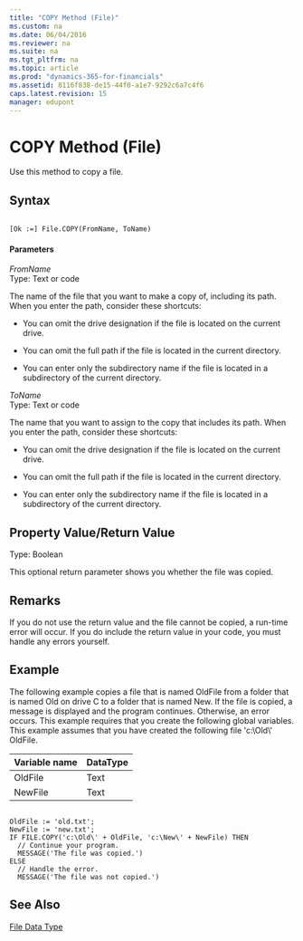 ```yaml
---
title: "COPY Method (File)"
ms.custom: na
ms.date: 06/04/2016
ms.reviewer: na
ms.suite: na
ms.tgt_pltfrm: na
ms.topic: article
ms.prod: "dynamics-365-for-financials"
ms.assetid: 8116f838-de15-44f0-a1e7-9292c6a7c4f6
caps.latest.revision: 15
manager: edupont
---
```

# COPY Method (File)
Use this method to copy a file.  
  
## Syntax  
  
```  
  
[Ok :=] File.COPY(FromName, ToName)  
```  
  
#### Parameters  
 *FromName*  
 Type: Text or code  
  
 The name of the file that you want to make a copy of, including its path. When you enter the path, consider these shortcuts:  
  
-   You can omit the drive designation if the file is located on the current drive.  
  
-   You can omit the full path if the file is located in the current directory.  
  
-   You can enter only the subdirectory name if the file is located in a subdirectory of the current directory.  
  
 *ToName*  
 Type: Text or code  
  
 The name that you want to assign to the copy that includes its path. When you enter the path, consider these shortcuts:  
  
-   You can omit the drive designation if the file is located on the current drive.  
  
-   You can omit the full path if the file is located in the current directory.  
  
-   You can enter only the subdirectory name if the file is located in a subdirectory of the current directory.  
  
## Property Value/Return Value  
 Type: Boolean  
  
 This optional return parameter shows you whether the file was copied.  
  
## Remarks  
 If you do not use the return value and the file cannot be copied, a run-time error will occur. If you do include the return value in your code, you must handle any errors yourself.  
  
## Example  
 The following example copies a file that is named OldFile from a folder that is named Old on drive C to a folder that is named New. If the file is copied, a message is displayed and the program continues. Otherwise, an error occurs. This example requires that you create the following global variables. This example assumes that you have created the following file 'c:\\Old\\' OldFile.  
  
|Variable name|DataType|  
|-------------------|--------------|  
|OldFile|Text|  
|NewFile|Text|  
  
```  
  
OldFile := 'old.txt';  
NewFile := 'new.txt';  
IF FILE.COPY('c:\Old\' + OldFile, 'c:\New\' + NewFile) THEN  
  // Continue your program.  
  MESSAGE('The file was copied.')  
ELSE  
  // Handle the error.  
  MESSAGE('The file was not copied.')  
```  
  
## See Also  
 [File Data Type](File-Data-Type.md)
